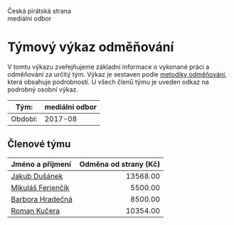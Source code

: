 Česká pirátská strana  
mediální odbor

Týmový výkaz odměňování
===========================

V tomtu výkazu zveřejňujeme základní informace o vykonané práci a odměňování
za určitý tým. Výkaz je sestaven podle [metodiky odměňování][metodika],
která obsahuje podrobnosti. U všech členů týmu je uveden odkaz na podrobný osobní výkaz.

Tým:                     | mediální odbor
-----------------------  | --------------------
Období:                  | 2017-08

Členové týmu
--------------

| Jméno a příjmení                        |   Odměna od strany (Kč) |
|:----------------------------------------|------------------------:|
| [Jakub Dušánek](jakub-dusanek/)         |                13568.00 |
| [Mikuláš Ferjenčík](mikulas-ferjencik/) |                 5500.00 |
| [Barbora Hradečná](barbora-hradecna/)   |                 8500.00 |
| [Roman Kučera](roman-kucera/)           |                10354.00 |


[metodika]: https://redmine.pirati.cz/projects/po/wiki/Odmenovani
